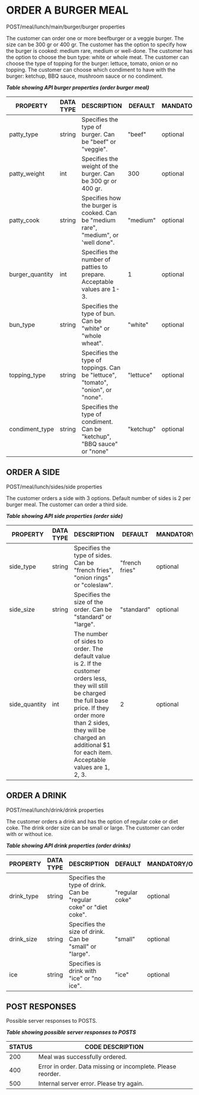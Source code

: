 # ORDER A BURGER MEAL 

POST/meal/lunch/main/burger/burger properties 

The customer can order one or more beefburger or a veggie burger. The size can be 300 gr or 400 gr. The customer has the option to specify how the burger is cooked: medium rare, medium or well-done. The customer has the option to choose the bun type: white or whole meat. The customer can choose the type of topping for the burger: lettuce, tomato, onion or no topping. The customer can choose which condiment to have with the burger: ketchup, BBQ sauce, mushroom sauce or no condiment.

*__Table showing API burger properties (order burger meal)__* 

| PROPERTY        | DATA TYPE | DESCRIPTION                                                                         | DEFAULT   | MANDATORY/OPTIONAL |
|-----------------|-----------|-------------------------------------------------------------------------------------|-----------|--------------------|
| patty_type      | string    | Specifies the type of burger. Can be "beef" or "veggie".                            | "beef"    | optional           |
| patty_weight    | int       | Specifies the weight of the burger. Can be 300 gr or 400 gr.                        | 300       | optional           |
| patty_cook      | string    | Specifies how the burger is cooked.  Can be "medium rare", "medium", or 'well done". | "medium"  | optional           |
| burger_quantity | int       | Specifies the number of patties to prepare. Acceptable values are 1-3.              | 1         | optional           |
| bun_type        | string    | Specifies the type of bun. Can be  "white" or "whole wheat".                        | "white"   | optional           |
| topping_type    | string    | Specifies the type of toppings. Can be "lettuce", "tomato",  "onion", or  "none".   | "lettuce" | optional           |
| condiment_type  | string    | Specifies the type of condiment. Can be "ketchup", "BBQ sauce" or "none"            | "ketchup" | optional           |



## ORDER A SIDE 

POST/meal/lunch/sides/side properties 

The customer orders a side with 3 options. Default number of sides is 2 per burger meal. The customer can order a third side. 

*__Table showing API side properties (order side)__*

| PROPERTY      | DATA TYPE | DESCRIPTION                                                                                                                                                                                                                                             | DEFAULT        | MANDATORY/OPTIONAL |
|---------------|-----------|---------------------------------------------------------------------------------------------------------------------------------------------------------------------------------------------------------------------------------------------------------|----------------|--------------------|
| side_type     | string    | Specifies the type of sides. Can be "french fries", "onion rings" or "coleslaw".                                                                                                                                                                        | "french fries" | optional           |
| side_size     | string    | Specifies the size of the order. Can be "standard" or "large".                                                                                                                                                                                          | "standard"     | optional           |
| side_quantity | int       | The number of sides to order. The default value is 2. If the customer orders less, they will still be charged the full base price. If they order more than 2 sides, they will be charged an additional $1 for each item. Acceptable values are 1, 2, 3. | 2              | optional           |



## ORDER A DRINK 

POST/meal/lunch/drink/drink properties 

The customer orders a drink and has the option of regular coke or diet coke. The drink order size can be small or large. The customer can order with or without ice.

*__Table showing API drink properties (order drinks)__* 

| PROPERTY   | DATA TYPE | DESCRIPTION                                                          | DEFAULT        | MANDATORY/OPTIONAL |
|------------|-----------|----------------------------------------------------------------------|----------------|--------------------|
| drink_type | string    | Specifies the type of drink.  Can be "regular coke" or  "diet coke". | "regular coke" | optional           |
| drink_size | string    | Specifies the size of drink. Can be "small" or "large".              | "small"        | optional           |
| ice        | string    | Specifies is drink with "ice"  or "no ice".                          | "ice"          | optional           |


## POST RESPONSES 

Possible server responses to POSTS. 

*__Table showing possible server responses to POSTS__* 

| STATUS | CODE DESCRIPTION                                            |
|--------|-------------------------------------------------------------|
| 200    | Meal was successfully ordered.                              |
| 400    | Error in order. Data missing or incomplete. Please reorder. |
| 500    | Internal server error. Please try again.                    |
